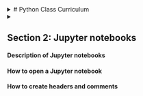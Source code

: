 <details>
  <summary># Python Class Curriculum</summary>

  ## Section 1: Overview 
  #### Brief description of Python 
  #### How Python is used in business settings 
</details>
<details>
  <summary> 
  
  ## Section 2: Jupyter notebooks 
  #### Description of Jupyter notebooks 
  #### How to open a Jupyter notebook 
  #### How to create headers and comments </summary>
</details>
